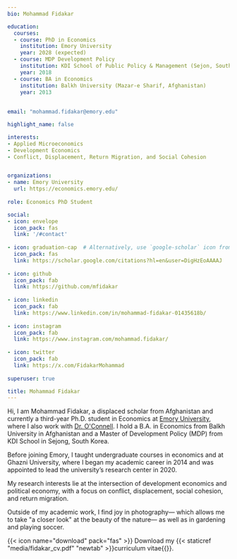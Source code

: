```yaml
---
bio: Mohammad Fidakar 

education:
  courses:
  - course: PhD in Economics
    institution: Emory University
    year: 2028 (expected)
  - course: MDP Development Policy
    institution: KDI School of Public Policy & Management (Sejon, South Korea)
    year: 2018
  - course: BA in Economics
    institution: Balkh University (Mazar-e Sharif, Afghanistan)
    year: 2013 
  
    
email: "mohammad.fidakar@emory.edu"

highlight_name: false

interests:
- Applied Microeconomics
- Development Economics
- Conflict, Displacement, Return Migration, and Social Cohesion


organizations:
- name: Emory University
  url: https://economics.emory.edu/
  
role: Economics PhD Student

social:
- icon: envelope
  icon_pack: fas
  link: '/#contact'
  
- icon: graduation-cap  # Alternatively, use `google-scholar` icon from `ai` icon pack
  icon_pack: fas
  link: https://scholar.google.com/citations?hl=en&user=DigHzEoAAAAJ
  
- icon: github
  icon_pack: fab
  link: https://github.com/mfidakar
  
- icon: linkedin
  icon_pack: fab
  link: https://www.linkedin.com/in/mohammad-fidakar-01435618b/
  
- icon: instagram 
  icon_pack: fab
  link: https://www.instagram.com/mohammad.fidakar/
  
- icon: twitter 
  icon_pack: fab
  link: https://x.com/FidakarMohammad
  
superuser: true

title: Mohammad Fidakar
---
```


Hi, I am Mohammad Fidakar, a displaced scholar from Afghanistan and currently a third-year Ph.D. student in Economics at [Emory University](https://www.emory.edu/home/index.html), where I also work with [Dr. O'Connell](https://www.stephenoconnell.org/). I hold a B.A. in Economics from Balkh University in Afghanistan and a Master of Development Policy (MDP) from KDI School in Sejong, South Korea. 

Before joining Emory, I taught undergraduate courses in economics and at Ghazni University, where I began my academic career in 2014 and was appointed to lead the university’s research center in 2020.

My research interests lie at the intersection of development economics and political economy, with a focus on conflict, displacement, social cohesion, and return migration.

Outside of my academic work, I find joy in photography— which allows me to take "a closer look" at the beauty of the nature— as well as in gardening and playing soccer. 


{{< icon name="download" pack="fas" >}} Download my {{< staticref "media/fidakar_cv.pdf" "newtab" >}}curriculum vitae{{</staticref >}}.
